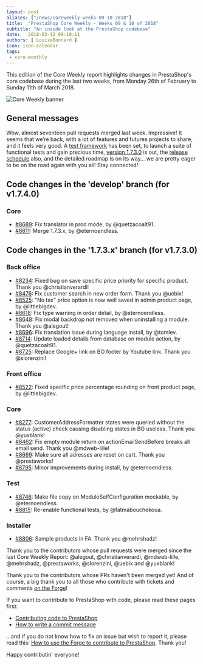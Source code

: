 ```yaml
---
layout: post
aliases: ["/news/coreweekly-weeks-09-10-2018"]
title:  "PrestaShop Core Weekly - Weeks 09 & 10 of 2018"
subtitle: "An inside look at the PrestaShop codebase"
date:   2018-03-12 09:10:11
authors: [ LouiseBonnard ]
icon: icon-calendar
tags:
 - core-monthly
---
```


This edition of the Core Weekly report highlights changes in PrestaShop's core codebase during the last two weeks, from Monday 26th of February to Sunday 11th of March 2018.

![Core Weekly banner](/assets/images/2017/04/core_weekly_banner.jpg)


## General messages

Wow, almost seventeen pull requests merged last week. Impressive! It seems that we’re back, with a lot of features and futures projects to share, and it feels very good. A [test framework]( http://build.prestashop.com/news/prestashop-test-framework) has been set, to launch a suite of functional tests and gain precious time, [version 1.7.3.0]( http://build.prestashop.com/news/prestashop-1-7-3-0-available) is out, the [release schedule]( http://build.prestashop.com/howtos/misc/2018-release-schedule) also, and the detailed roadmap is on its way… we are pretty eager to be on the road again with you all! Stay connected!


## Code changes in the 'develop' branch (for v1.7.4.0)

### Core

* [#8689](https://github.com/PrestaShop/PrestaShop/pull/8689): Fix translator in prod mode, by @quetzacoalt91.
* [#8811](https://github.com/PrestaShop/PrestaShop/pull/8811): Merge 1.7.3.x, by @eternoendless.


## Code changes in the '1.7.3.x' branch (for v1.7.3.0)

### Back office

* [#8234](https://github.com/PrestaShop/PrestaShop/pull/8234): Fixed bug on save specific price priority for specific product. Thank you @christianverardi!
* [#8476](https://github.com/PrestaShop/PrestaShop/pull/8476): Fix customer search in new order form. Thank you @uebix!
* [#8525](https://github.com/PrestaShop/PrestaShop/pull/8525): "No tax" price option is now well saved in admin product page, by @littlebigdev.
* [#8618](https://github.com/PrestaShop/PrestaShop/pull/8618): Fix type warning in order detail, by @eternoendless.
* [#8648](https://github.com/PrestaShop/PrestaShop/pull/8648): Fix modal backdrop not removed when uninstalling a module. Thank you @alegout!
* [#8696](https://github.com/PrestaShop/PrestaShop/pull/8696): Fix translation issue during language install, by @tomlev.
* [#8714](https://github.com/PrestaShop/PrestaShop/pull/8714): Update loaded details from database on module action, by @quetzacoalt91.
* [#8725](https://github.com/PrestaShop/PrestaShop/pull/8725): Replace Google+ link on BO footer by Youtube link. Thank you @slorenzini!


### Front office

* [#8522](https://github.com/PrestaShop/PrestaShop/pull/8522): Fixed specific price percentage rounding on front product page, by @littlebigdev.


### Core

* [#8277](https://github.com/PrestaShop/PrestaShop/pull/8277): CustomerAddressFormatter states were queried without the status (active) check causing disabling states in BO useless. Thank you @yuxblank!
* [#8462](https://github.com/PrestaShop/PrestaShop/pull/8462): Fix empty module return on actionEmailSendBefore breaks all email send. Thank you @mdweb-lille!
* [#8669](https://github.com/PrestaShop/PrestaShop/pull/8669): Make sure all adresses are reset on cart. Thank you @prestaworks!
* [#8795](https://github.com/PrestaShop/PrestaShop/pull/8795): Minor improvements during install, by @eternoendless.


### Test

* [#8746](https://github.com/PrestaShop/PrestaShop/pull/8746): Make file copy on ModuleSelfConfiguration mockable, by @eternoendless.
* [#8815](https://github.com/PrestaShop/PrestaShop/pull/8815): Re-enable functional tests, by @fatmabouchekoua.


### Installer

* [#8806](https://github.com/PrestaShop/PrestaShop/pull/8806): Sample products in FA. Thank you @mehrshadz!

Thank you to the contributors whose pull requests were merged since the last Core Weekly Report: @alegout, @christianverardi, @mdweb-lille, @mehrshadz, @prestaworks, @slorenzini, @uebix and @yuxblank!

Thank you to the contributors whose PRs haven't been merged yet! And of course, a big thank you to all those who contribute with tickets and comments [on the Forge](http://forge.prestashop.com/)!

If you want to contribute to PrestaShop with code, please read these pages first:

 * [Contributing code to PrestaShop](http://doc.prestashop.com/display/PS16/Contributing+code+to+PrestaShop)
 * [How to write a commit message](http://doc.prestashop.com/display/PS16/How+to+write+a+commit+message)

...and if you do not know how to fix an issue but wish to report it, please read this: [How to use the Forge to contribute to PrestaShop](http://doc.prestashop.com/display/PS16/How+to+use+the+Forge+to+contribute+to+PrestaShop). Thank you!

Happy contributin' everyone!
